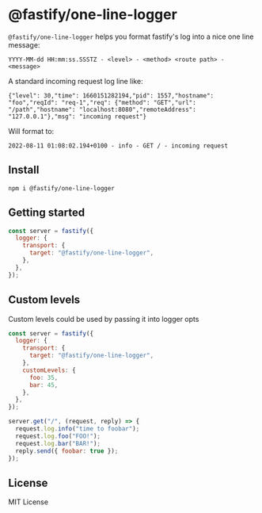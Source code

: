<a id="@fastify/one-line-logger"></a>
# @fastify/one-line-logger

`@fastify/one-line-logger` helps you format fastify's log into a nice one line message:

```
YYYY-MM-dd HH:mm:ss.SSSTZ - <level> - <method> <route path> - <message>
```

A standard incoming request log line like:

```
{"level": 30,"time": 1660151282194,"pid": 1557,"hostname": "foo","reqId": "req-1","req": {"method": "GET","url": "/path","hostname": "localhost:8080","remoteAddress": "127.0.0.1"},"msg": "incoming request"}
```

Will format to:

```
2022-08-11 01:08:02.194+0100 - info - GET / - incoming request
```

<a id="install"></a>
## Install

```
npm i @fastify/one-line-logger
```

<a id="getting-started"></a>
## Getting started

```js
const server = fastify({
  logger: {
    transport: {
      target: "@fastify/one-line-logger",
    },
  },
});
```

## Custom levels

Custom levels could be used by passing it into logger opts

```js
const server = fastify({
  logger: {
    transport: {
      target: "@fastify/one-line-logger",
    },
    customLevels: {
      foo: 35,
      bar: 45,
    },
  },
});

server.get("/", (request, reply) => {
  request.log.info("time to foobar");
  request.log.foo("FOO!");
  request.log.bar("BAR!");
  reply.send({ foobar: true });
});
```

<a id="license"></a>
## License

MIT License
